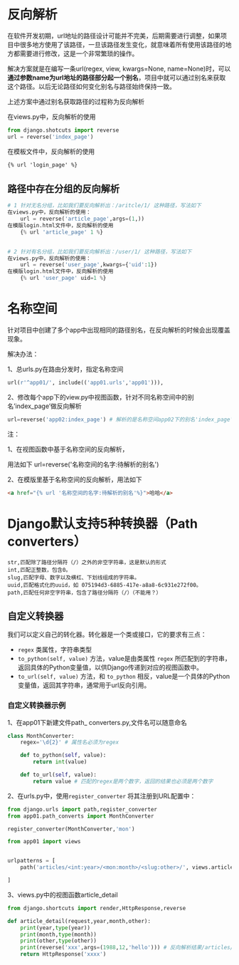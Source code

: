 # 反向解析

在软件开发初期，url地址的路径设计可能并不完美，后期需要进行调整，如果项目中很多地方使用了该路径，一旦该路径发生变化，就意味着所有使用该路径的地方都需要进行修改，这是一个非常繁琐的操作。

解决方案就是在编写一条url(regex, view, kwargs=None, name=None)时，可以**通过参数name为url地址的路径部分起一个别名**，项目中就可以通过别名来获取这个路径。以后无论路径如何变化别名与路径始终保持一致。

上述方案中通过别名获取路径的过程称为反向解析

在views.py中，反向解析的使用

```python
from django.shotcuts import reverse
url = reverse('index_page')
```

在模板文件中，反向解析的使用

```html
{% url 'login_page' %}
```

## 路径中存在分组的反向解析

```python
# 1 针对无名分组，比如我们要反向解析出：/aritcle/1/ 这种路径，写法如下
在views.py中，反向解析的使用：
	url = reverse('article_page',args=(1,)) 
在模版login.html文件中，反向解析的使用
	{% url 'article_page' 1 %}

    
# 2 针对有名分组，比如我们要反向解析出：/user/1/ 这种路径，写法如下
在views.py中，反向解析的使用：
	url = reverse('user_page',kwargs={'uid':1}) 
在模版login.html文件中，反向解析的使用
	{% url 'user_page' uid=1 %}
```

# 名称空间

针对项目中创建了多个app中出现相同的路径别名，在反向解析的时候会出现覆盖现象。

解决办法：

1、总urls.py在路由分发时，指定名称空间

```python
url(r'^app01/', include(('app01.urls','app01'))),
```

2、修改每个app下的view.py中视图函数，针对不同名称空间中的别名’index_page’做反向解析

```python
url=reverse('app02:index_page') # 解析的是名称空间app02下的别名'index_page'
```

注：

1、在视图函数中基于名称空间的反向解析，

用法如下 url=reverse('名称空间的名字:待解析的别名')

 2、在模版里基于名称空间的反向解析，用法如下 

```html
<a href="{% url '名称空间的名字:待解析的别名'%}">哈哈</a>
```





# Django默认支持5种转换器（Path converters）

```
str,匹配除了路径分隔符（/）之外的非空字符串，这是默认的形式
int,匹配正整数，包含0。
slug,匹配字母、数字以及横杠、下划线组成的字符串。
uuid,匹配格式化的uuid，如 075194d3-6885-417e-a8a8-6c931e272f00。
path,匹配任何非空字符串，包含了路径分隔符（/）（不能用？）
```

## 自定义转换器

我们可以定义自己的转化器。转化器是一个类或接口，它的要求有三点：

- `regex` 类属性，字符串类型
- `to_python(self, value)` 方法，value是由类属性 `regex` 所匹配到的字符串，返回具体的Python变量值，以供Django传递到对应的视图函数中。
- `to_url(self, value)` 方法，和 `to_python` 相反，value是一个具体的Python变量值，返回其字符串，通常用于url反向引用。

### 自定义转换器示例

1、在app01下新建文件path_ converters.py,文件名可以随意命名

```python
class MonthConverter:
    regex='\d{2}' # 属性名必须为regex

    def to_python(self, value):
        return int(value)

    def to_url(self, value):
        return value # 匹配的regex是两个数字，返回的结果也必须是两个数字
```

2、在urls.py中，使用`register_converter` 将其注册到URL配置中：

```python
from django.urls import path,register_converter
from app01.path_converts import MonthConverter

register_converter(MonthConverter,'mon')

from app01 import views


urlpatterns = [
    path('articles/<int:year>/<mon:month>/<slug:other>/', views.article_detail, name='aaa'),

]
```

3、views.py中的视图函数article_detail

```python
from django.shortcuts import render,HttpResponse,reverse

def article_detail(request,year,month,other):
    print(year,type(year))
    print(month,type(month))
    print(other,type(other))
    print(reverse('xxx',args=(1988,12,'hello'))) # 反向解析结果/articles/1988/12/hello/
    return HttpResponse('xxxx')
```

